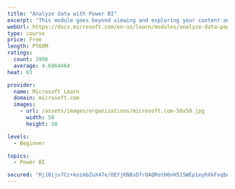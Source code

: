 ```yaml
---
title: "Analyze data with Power BI"
excerpt: "This module goes beyond viewing and exploring your content and explains how to interact with it by working with reports and dashboards to uncover and share new business insights."
webUrl: https://docs.microsoft.com/en-us/learn/modules/analyze-data-power-bi/
type: course
price: Free
length: PT60M
ratings:
  count: 3996
  average: 4.6964464
heat: 65

provider:
  name: Microsoft Learn
  domain: microsoft.com
  images:
    - url: /assets/images/organizations/microsoft.com-50x50.jpg
      width: 50
      height: 50

levels:
  - Beginner

topics:
  - Power BI

secured: "Rj10ijv7Cz+koimbZuX47e/OEYjKNBsDfrOAQRotH6nH515WEp1eyhXkFxqbnpi2m/waMyB+iKGADUGv/F8CC0c+Q4RJdFb8Lf8gF0uTABaTyRpV1dVaPDxWTGGEskE2WnkIGQkEnIrEgrk3BNXNftRFNxwjG48cOTkFrCrddObQtO+ynjCTIqQ78ZKDr+6cQUZKaxZhdGUwPmOIO2Tz5yWgN/Zr109dW/72f7ZfnlXEN2xjHSxdv1BkLpO1ZzotDZbiCLA8YV3seWFF7a0o9JYhvb8bEfG7koe56PWTB+3v3p1YkhXJyAkJPq+d9+qqnK2wSf5flcHFlw1bt8cDbNYhE0uubmyxvgHoqGJD3RvOzW33W0OP6Wie/Zurj08F0eaZoVs0eOHKd3mIPY0dLw==;ITm0oQKu6wgLTcAFLzpg+A=="
---
```



